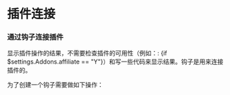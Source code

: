 插件连接
===================================

### 通过钩子连接插件

显示插件操作的结果，不需要检查插件的可用性（例如：: {if $settings.Addons.affiliate == "Y"}）和写一些代码来显示结果。钩子是用来连接插件的。

为了创建一个钩子需要做如下操作：

